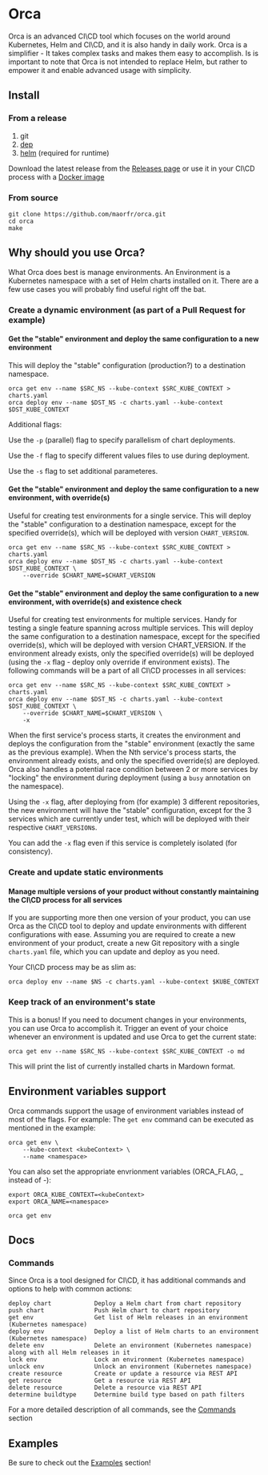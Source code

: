 # Orca

Orca is an advanced CI\CD tool which focuses on the world around Kubernetes, Helm and CI\CD, and it is also handy in daily work.
Orca is a simplifier - It takes complex tasks and makes them easy to accomplish.
Is is important to note that Orca is not intended to replace Helm, but rather to empower it and enable advanced usage with simplicity.

## Install

### From a release

1. git
2. [dep](https://github.com/golang/dep)
3. [helm](https://helm.sh/) (required for runtime)

Download the latest release from the [Releases page](https://github.com/maorfr/orca/releases) or use it in your CI\CD process with a [Docker image](https://hub.docker.com/r/maorfr/orca)

### From source

```
git clone https://github.com/maorfr/orca.git
cd orca
make
```

## Why should you use Orca?

What Orca does best is manage environments. An Environment is a Kubernetes namespace with a set of Helm charts installed on it.
There are a few use cases you will probably find useful right off the bat.

### Create a dynamic environment (as part of a Pull Request for example)

#### Get the "stable" environment and deploy the same configuration to a new environment

This will deploy the "stable" configuration (production?) to a destination namespace.

```
orca get env --name $SRC_NS --kube-context $SRC_KUBE_CONTEXT > charts.yaml
orca deploy env --name $DST_NS -c charts.yaml --kube-context $DST_KUBE_CONTEXT
```

Additional flags:

Use the `-p` (parallel) flag to specify parallelism of chart deployments.

Use the `-f` flag to specify different values files to use during deployment.

Use the `-s` flag to set additional parameteres.

#### Get the "stable" environment and deploy the same configuration to a new environment, with override(s)

Useful for creating test environments for a single service.
This will deploy the "stable" configuration to a destination namespace, except for the specified override(s), which will be deployed with version `CHART_VERSION`.

```
orca get env --name $SRC_NS --kube-context $SRC_KUBE_CONTEXT > charts.yaml
orca deploy env --name $DST_NS -c charts.yaml --kube-context $DST_KUBE_CONTEXT \
    --override $CHART_NAME=$CHART_VERSION
```

#### Get the "stable" environment and deploy the same configuration to a new environment, with override(s) and existence check

Useful for creating test environments for multiple services. Handy for testing a single feature spanning across multiple services.
This will deploy the same configuration to a destination namespace, except for the specified override(s), which will be deployed with version CHART_VERSION. If the environment already exists, only the specified override(s) will be deployed (using the `-x` flag - deploy only override if environment exists).
The following commands will be a part of all CI\CD processes in all services:

```
orca get env --name $SRC_NS --kube-context $SRC_KUBE_CONTEXT > charts.yaml
orca deploy env --name $DST_NS -c charts.yaml --kube-context $DST_KUBE_CONTEXT \
    --override $CHART_NAME=$CHART_VERSION \
    -x
```

When the first service's process starts, it creates the environment and deploys the configuration from the "stable" environment (exactly the same as the previous example). When the Nth service's process starts, the environment already exists, and only the specified override(s) are deployed.
Orca also handles a potential race condition between 2 or more services by "locking" the environment during deployment (using a `busy` annotation on the namespace).

Using the `-x` flag, after deploying from (for example) 3 different repositories, the new environment will have the "stable" configuration, except for the 3 services which are currently under test, which will be deployed with their respective `CHART_VERSION`s.

You can add the `-x` flag even if this service is completely isolated (for consistency).

### Create and update static environments

#### Manage multiple versions of your product without constantly maintaining the CI\CD process for all services

If you are supporting more then one version of your product, you can use Orca as the CI\CD tool to deploy and update environments with different configurations with ease.
Assuming you are required to create a new environment of your product, create a new Git repository with a single `charts.yaml` file, which you can update and deploy as you need.

Your CI\CD process may be as slim as:

```
orca deploy env --name $NS -c charts.yaml --kube-context $KUBE_CONTEXT
```

### Keep track of an environment's state

This is a bonus! If you need to document changes in your environments, you can use Orca to accomplish it. Trigger an event of your choice whenever an environment is updated and use Orca to get the current state:

```
orca get env --name $SRC_NS --kube-context $SRC_KUBE_CONTEXT -o md
```

This will print the list of currently installed charts in Mardown format.

## Environment variables support

Orca commands support the usage of environment variables instead of most of the flags. For example:
The `get env` command can be executed as mentioned in the example:
```
orca get env \
    --kube-context <kubeContext> \
    --name <namespace>
```

You can also set the appropriate envrionment variables (ORCA_FLAG, _ instead of -):

```
export ORCA_KUBE_CONTEXT=<kubeContext>
export ORCA_NAME=<namespace>

orca get env
```

## Docs

### Commands

Since Orca is a tool designed for CI\CD, it has additional commands and options to help with common actions:
```
deploy chart            Deploy a Helm chart from chart repository
push chart              Push Helm chart to chart repository
get env                 Get list of Helm releases in an environment (Kubernetes namespace)
deploy env              Deploy a list of Helm charts to an environment (Kubernetes namespace)
delete env              Delete an environment (Kubernetes namespace) along with all Helm releases in it
lock env                Lock an environment (Kubernetes namespace)
unlock env              Unlock an environment (Kubernetes namespace)
create resource         Create or update a resource via REST API
get resource            Get a resource via REST API
delete resource         Delete a resource via REST API
determine buildtype     Determine build type based on path filters
```

For a more detailed description of all commands, see the [Commands](https://github.com/maorfr/orca/tree/master/docs/commands) section

## Examples

Be sure to check out the [Examples](https://github.com/maorfr/orca/tree/master/docs/examples) section!
